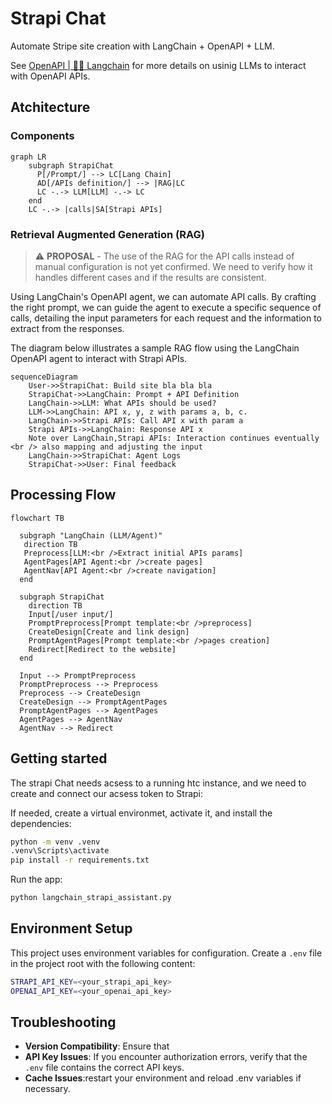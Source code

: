 # Strapi Chat

Automate Stripe site creation with LangChain + OpenAPI + LLM.

See [OpenAPI | 🦜️🔗 Langchain](https://python.langchain.com/docs/integrations/toolkits/openapi) for more details on usinig LLMs to interact with OpenAPI APIs.

## Atchitecture

### Components

```mermaid
graph LR
    subgraph StrapiChat
      P[/Prompt/] --> LC[Lang Chain]
      AD[/APIs definition/] --> |RAG|LC
      LC -.-> LLM[LLM] -.-> LC
    end
    LC -.-> |calls|SA[Strapi APIs]
```

### Retrieval Augmented Generation (RAG)

> ⚠️ **PROPOSAL** - The use of the RAG for the API calls instead of manual configuration is 
> not yet confirmed. We need to verify how it handles different cases and if the results are consistent.

Using LangChain's OpenAPI agent, we can automate API calls. By crafting the right prompt,
we can guide the agent to execute a specific sequence of calls, detailing the input parameters
for each request and the information to extract from the responses.

The diagram below illustrates a sample RAG flow using the LangChain OpenAPI agent to interact with Strapi APIs.

```mermaid
sequenceDiagram
    User->>StrapiChat: Build site bla bla bla
    StrapiChat->>LangChain: Prompt + API Definition
    LangChain->>LLM: What APIs should be used?
    LLM->>LangChain: API x, y, z with params a, b, c.
    LangChain->>Strapi APIs: Call API x with param a
    Strapi APIs->>LangChain: Response API x
    Note over LangChain,Strapi APIs: Interaction continues eventually <br /> also mapping and adjusting the input
    LangChain->>StrapiChat: Agent Logs
    StrapiChat->>User: Final feedback
```

## Processing Flow

```mermaid
flowchart TB
  
  subgraph "LangChain (LLM/Agent)"
   direction TB
   Preprocess[LLM:<br />Extract initial APIs params]
   AgentPages[API Agent:<br />create pages]
   AgentNav[API Agent:<br />create navigation]
  end

  subgraph StrapiChat
    direction TB
    Input[/user input/]
    PromptPreprocess[Prompt template:<br />preprocess]
    CreateDesign[Create and link design]
    PromptAgentPages[Prompt template:<br />pages creation]
    Redirect[Redirect to the website]
  end

  Input --> PromptPreprocess
  PromptPreprocess --> Preprocess
  Preprocess --> CreateDesign
  CreateDesign --> PromptAgentPages
  PromptAgentPages --> AgentPages
  AgentPages --> AgentNav
  AgentNav --> Redirect
```

## Getting started

The strapi Chat needs acsess to a running htc instance, and we need to create and connect our acsess token to Strapi:

If needed, create a virtual environmet, activate it, and install the dependencies:

```bash
python -m venv .venv
.venv\Scripts\activate
pip install -r requirements.txt
```

Run the app:

```bash
python langchain_strapi_assistant.py
```


## Environment Setup

This project uses environment variables for configuration. Create a `.env` file in the project root with the following content:

```bash
STRAPI_API_KEY=<your_strapi_api_key>
OPENAI_API_KEY=<your_openai_api_key>
```

## Troubleshooting

- **Version Compatibility**: Ensure that 
- **API Key Issues**: If you encounter authorization errors, verify that the `.env` file contains the correct API keys.
- **Cache Issues**:restart your environment and reload .env variables if necessary.